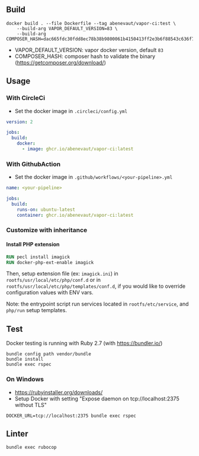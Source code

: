 ## Build

```shell
docker build . --file Dockerfile --tag abenevaut/vapor-ci:test \
    --build-arg VAPOR_DEFAULT_VERSION=83 \
    --build-arg COMPOSER_HASH=dac665fdc30fdd8ec78b38b9800061b4150413ff2e3b6f88543c636f7cd84f6db9189d43a81e5503cda447da73c7e5b6
```

- VAPOR_DEFAULT_VERSION: vapor docker version, default `83`
- COMPOSER_HASH: composer hash to validate the binary (https://getcomposer.org/download/)

## Usage

### With CircleCi

- Set the docker image in `.circleci/config.yml`

```yaml
version: 2

jobs:
  build:
    docker:
      - image: ghcr.io/abenevaut/vapor-ci:latest
```

### With GithubAction

- Set the docker image in `.github/workflows/<your-pipeline>.yml`

```yaml
name: <your-pipeline>

jobs:
  build:
    runs-on: ubuntu-latest
    container: ghcr.io/abenevaut/vapor-ci:latest
```

### Customize with inheritance

#### Install PHP extension

```dockerfile
RUN pecl install imagick
RUN docker-php-ext-enable imagick
```

Then, setup extension file (ex: `imagick.ini`) in `rootfs/usr/local/etc/php/conf.d` or in `rootfs/usr/local/etc/php/templates/conf.d`, if you would like to override configuration values with ENV vars.

Note: the entrypoint script run services located in `rootfs/etc/service`, and `php/run` setup templates.

## Test

Docker testing is running with Ruby 2.7 (with https://bundler.io/)

```shell
bundle config path vendor/bundle
bundle install
bundle exec rspec
```

### On Windows

- https://rubyinstaller.org/downloads/
- Setup Docker with setting "Expose daemon on tcp://localhost:2375 without TLS"

```shell
DOCKER_URL=tcp://localhost:2375 bundle exec rspec
```

## Linter

```shell
bundle exec rubocop
```
